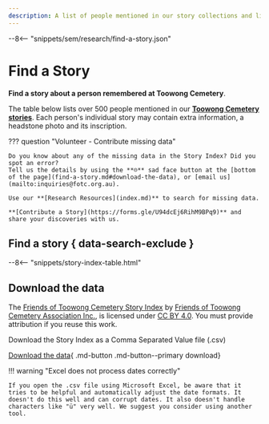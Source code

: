 ```yaml
---
description: A list of people mentioned in our story collections and links to their individual stories 
---
```


--8<-- "snippets/sem/research/find-a-story.json"

# Find a Story 

**Find a story about a person remembered at Toowong Cemetery**. 

The table below lists over 500 people mentioned in our **[Toowong Cemetery stories](../stories/index.md)**. Each person's individual story may contain extra information, a headstone photo and its inscription.

??? question "Volunteer - Contribute missing data"

    Do you know about any of the missing data in the Story Index? Did you spot an error? 
    Tell us the details by using the **☹︎** sad face button at the [bottom of the page](find-a-story.md#download-the-data), or [email us](mailto:inquiries@fotc.org.au). 

    Use our **[Research Resources](index.md)** to search for missing data.
    
    **[Contribute a Story](https://forms.gle/U94dcEj6RihM9BPq9)** and share your discoveries with us.

<!-- 
??? directions "How to use the Index" 

    - Sort the table by clicking a column name.
    - The Last Name links to the person's story which may include information beyond what is shown in the self-guided walk. Not everyone has link to their own page yet.
    - Also known as names are shown in *italics* in brackets. 
    - Dates are formatted as yyyy-mm-dd (year, month, day) to help with sorting. Where a year, month or day is unknown, a placeholder value of "yyyy", "mm", or "dd" is used.
    - Location is in the Portion-Section-Grave format.
        - Where a Grave number is unknown, a placeholder value of "gg" is used. 
        - Learn more about **[finding graves at Toowong Cemetery](../research/find-a-grave.md)**.
-->

## Find a story { data-search-exclude }

--8<-- "snippets/story-index-table.html"

## Download the data

The [Friends of Toowong Cemetery Story Index](find-a-story.md) by [Friends of Toowong Cemetery Association Inc.](../index.md), is licensed under [CC BY 4.0](https://creativecommons.org/licenses/by/4.0/). You must provide attribution if you reuse this work.

Download the Story Index as a Comma Separated Value file</a> (.csv) 

<!--
Download the Story Index as a <a href="../../assets/data/story-index.csv" download>Comma Separated Value file</a> (.csv) 
-->

[Download the data][data]{ .md-button .md-button--primary download}

[data]: ../../assets/data/story-index.csv
!!! warning "Excel does not process dates correctly"

    If you open the .csv file using Microsoft Excel, be aware that it tries to be helpful and automatically adjust the date formats. It doesn't do this well and can corrupt dates. It also doesn't handle characters like "ü" very well. We suggest you consider using another tool.
